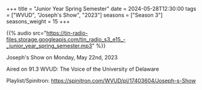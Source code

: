+++
title = "Junior Year Spring Semester"
date = 2024-05-28T12:30:00
tags = ["WVUD", "Joseph's Show", "2023"]
seasons = ["Season 3"]
seasons_weight = 15
+++

{{% audio src="https://tin-radio-files.storage.googleapis.com/tin_radio_s3_e15_-_junior_year_spring_semester.mp3" %}}

Joseph's Show on Monday, May 22nd, 2023

Aired on 91.3 WVUD: The Voice of the University of Delaware

Playlist/Spinitron: https://spinitron.com/WVUD/pl/17403604/Joseph-s-Show

